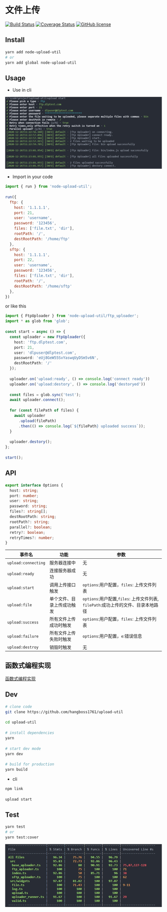 # 文件上传
[![Build Status](https://travis-ci.com/hangboss1761/upload-util.svg?branch=master)](https://travis-ci.com/hangboss1761/upload-util) [![Coverage Status](https://coveralls.io/repos/github/hangboss1761/upload-util/badge.svg)](https://coveralls.io/github/hangboss1761/upload-util) [![GitHub license](https://img.shields.io/github/license/hangboss1761/upload-util)](https://github.com/hangboss1761/upload-util)
## Install

```bash
yarn add node-upload-util
# or
yarn add global node-upload-util
```
## Usage

- Use in cli

![cli](./screenshot/cli-demo.jpg)

- Import in your code

```js
import { run } from 'node-upload-util';

run({
  ftp: {
    host: '1.1.1.1',
    port: 21,
    user: 'username',
    password: '123456',
    files: ['file.txt', 'dir'],
    rootPath: '/',
    destRootPath: '/home/ftp'
  },
  sftp: {
    host: '1.1.1.1',
    port: 22,
    user: 'username',
    password: '123456',
    files: ['file.txt', 'dir'],
    rootPath: '/',
    destRootPath: '/home/sftp'
  },
})
```

or like this

```ts
import { FtpUploader } from 'node-upload-util/ftp_uploader';
import * as glob from 'glob';

const start = async () => {
  const uploader = new FtpUploader({
    host: 'ftp.dlptest.com',
    port: 21,
    user: 'dlpuser@dlptest.com',
    password: 'eUj8GeW55SvYaswqUyDSm5v6N',
    destRootPath: '/'
  });

  uploader.on('upload:ready', () => console.log('connect ready'))
  uploader.on('upload:destory', () => console.log('destoryed'))

  const files = glob.sync('test');
  await uploader.connect();

  for (const filePath of files) {
    await uploader
      .upload(filePath)
      .then(() => console.log(`${filePath} uploaded success`));
  }

  uploader.destory();
};

start();
```

## API

```ts
export interface Options {
  host: string;
  port: number;
  user: string;
  password: string;
  files?: string[];
  destRootPath: string;
  rootPath?: string;
  parallel?: boolean;
  retry?: boolean;
  retryTimes?: number;
}
```
|事件名|功能|参数|
|---|---|---|
|`upload:connecting`|服务器连接中|无|
|`upload:ready`|连接服务器成功|无|
|`upload:start`|调用上传接口触发|`options`:用户配置，`files`: 上传文件列表|
|`upload:file`|单个文件、目录上传成功触发|`options`:用户配置,`files`: 上传文件列表, `filePath`:成功上传的文件、目录本地路径|
|`upload:success`|所有文件上传成功时触发|`options`:用户配置，`files`: 上传文件列表|
|`upload:failure`|所有文件上传失败时触发|`options`:用户配置，`e`:错误信息|
|`upload:destroy`|销毁时触发|无|

## 函数式编程实现

[函数式编程实现](./src/fp/README.md)

## Dev

```bash
# clone code
git clone https://github.com/hangboss1761/upload-util

cd upload-util

# install dependencies
yarn

# start dev mode
yarn dev

# build for production
yarn build
```

- cli

```bash
npm link

upload start
```

## Test

```bash
yarn test
# or
yarn test:cover
```

![cover](./screenshot/cover.png)
